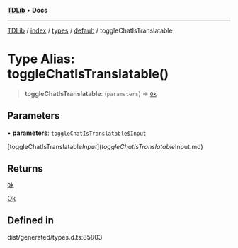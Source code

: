 [**TDLib**](../../../../../../README.md) • **Docs**

***

[TDLib](../../../../../../modules.md) / [index](../../../../../README.md) / [types](../../../README.md) / [default](../README.md) / toggleChatIsTranslatable

# Type Alias: toggleChatIsTranslatable()

> **toggleChatIsTranslatable**: (`parameters`) => [`Ok`](Ok.md)

## Parameters

• **parameters**: [`toggleChatIsTranslatable$Input`](toggleChatIsTranslatable$Input.md)

[toggleChatIsTranslatable$Input](toggleChatIsTranslatable$Input.md)

## Returns

[`Ok`](Ok.md)

[Ok](Ok.md)

## Defined in

dist/generated/types.d.ts:85803
